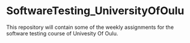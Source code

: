 # SoftwareTesting_UniversityOfOulu

This repository will contain some of the weekly assignments for the software testing course of Univesity Of Oulu.

